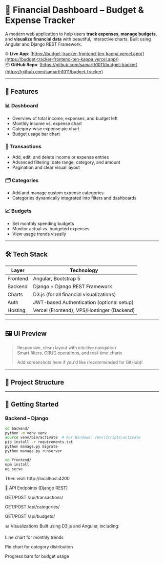 # 💸 Financial Dashboard – Budget & Expense Tracker

A modern web application to help users **track expenses, manage budgets**, and **visualize financial data** with beautiful, interactive charts. Built using Angular and Django REST Framework.

🌐 **Live App**: [https://budget-tracker-frontend-ten-kappa.vercel.app/](https://budget-tracker-frontend-ten-kappa.vercel.app/)  
📦 **GitHub Repo**: [https://github.com/samarth1011/budget-tracker](https://github.com/samarth1011/budget-tracker)

---

## 🚀 Features

### 📊 Dashboard
- Overview of total income, expenses, and budget left
- Monthly income vs. expense chart
- Category-wise expense pie chart
- Budget usage bar chart

### 🧾 Transactions
- Add, edit, and delete income or expense entries
- Advanced filtering: date range, category, and amount
- Pagination and clear visual layout

### 🗂️ Categories
- Add and manage custom expense categories
- Categories dynamically integrated into filters and dashboards

### 📈 Budgets
- Set monthly spending budgets
- Monitor actual vs. budgeted expenses
- View usage trends visually

---

## 🛠 Tech Stack

| Layer     | Technology       |
|-----------|------------------|
| Frontend  | Angular, Bootstrap 5 |
| Backend   | Django + Django REST Framework |
| Charts    | D3.js (for all financial visualizations) |
| Auth      | JWT-based Authentication (optional setup) |
| Hosting   | Vercel (Frontend), VPS/Hostinger (Backend) |

---

## 🖼️ UI Preview

> Responsive, clean layout with intuitive navigation  
> Smart filters, CRUD operations, and real-time charts  
>  
> Add screenshots here if you'd like (recommended for GitHub)!

---

## 📁 Project Structure


---

## 🔧 Getting Started

### Backend – Django
```bash
cd backend/
python -m venv venv
source venv/bin/activate  # For Windows: venv\Scripts\activate
pip install -r requirements.txt
python manage.py migrate
python manage.py runserver

cd frontend/
npm install
ng serve

```

Then visit: http://localhost:4200

🧪 API Endpoints (Django REST)

GET/POST /api/transactions/

GET/POST /api/categories/

GET/POST /api/budgets/

📊 Visualizations
Built using D3.js and Angular, including:

Line chart for monthly trends

Pie chart for category distribution

Progress bars for budget usage

